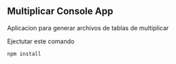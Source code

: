 

## Multiplicar Console App

Aplicacion para generar archivos de tablas de multiplicar

Ejectutar este comando

```
npm install
```